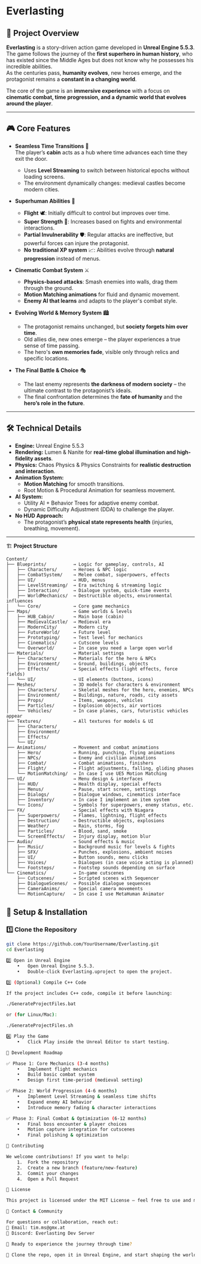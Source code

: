 # Everlasting

## 📖 Project Overview
**Everlasting** is a story-driven action game developed in **Unreal Engine 5.5.3**.  
The game follows the journey of the **first superhero in human history**, who has existed since the Middle Ages but does not know why he possesses his incredible abilities.  
As the centuries pass, **humanity evolves**, new heroes emerge, and the protagonist remains a **constant in a changing world**.  

The core of the game is an **immersive experience** with a focus on **cinematic combat, time progression, and a dynamic world that evolves around the player**.

---

## 🎮 **Core Features**
- **Seamless Time Transitions** 📜  
  The player’s **cabin** acts as a hub where time advances each time they exit the door.  
  - Uses **Level Streaming** to switch between historical epochs without loading screens.
  - The environment dynamically changes: medieval castles become modern cities.
  
- **Superhuman Abilities** 🦸  
  - **Flight** 🕊️: Initially difficult to control but improves over time.  
  - **Super Strength** 💪: Increases based on fights and environmental interactions.  
  - **Partial Invulnerability** 🛡️: Regular attacks are ineffective, but powerful forces can injure the protagonist.  
  - **No traditional XP system** 📈: Abilities evolve through **natural progression** instead of menus.

- **Cinematic Combat System** ⚔️  
  - **Physics-based attacks**: Smash enemies into walls, drag them through the ground.  
  - **Motion Matching animations** for fluid and dynamic movement.  
  - **Enemy AI that learns** and adapts to the player's combat style.  

- **Evolving World & Memory System** 🏙️  
  - The protagonist remains unchanged, but **society forgets him over time**.  
  - Old allies die, new ones emerge – the player experiences a true sense of time passing.  
  - The hero's **own memories fade**, visible only through relics and specific locations.

- **The Final Battle & Choice** 🎭  
  - The last enemy represents **the darkness of modern society** – the ultimate contrast to the protagonist’s ideals.  
  - The final confrontation determines the **fate of humanity** and the **hero’s role in the future**.  

---

## 🛠️ **Technical Details**
- **Engine:** Unreal Engine 5.5.3  
- **Rendering:** Lumen & Nanite for **real-time global illumination and high-fidelity assets**.  
- **Physics:** Chaos Physics & Physics Constraints for **realistic destruction and interaction**.  
- **Animation System:**  
  - **Motion Matching** for smooth transitions.  
  - Root Motion & Procedural Animation for seamless movement.  
- **AI System:**  
  - Utility AI + Behavior Trees for adaptive enemy combat.  
  - Dynamic Difficulty Adjustment (DDA) to challenge the player.
- **No HUD Approach:**  
  - The protagonist’s **physical state represents health** (injuries, breathing, movement).  

---

🏗️ **Project Structure**

```
Content/
├── Blueprints/          → Logic for gameplay, controls, AI
│   ├── Characters/      → Heroes & NPC logic
│   ├── CombatSystem/    → Melee combat, superpowers, effects
│   ├── UI/              → HUD, menus
│   ├── LevelStreaming/  → Era switching & streaming logic
│   ├── Interaction/     → Dialogue system, quick-time events
│   ├── WorldMechanics/  → Destructible objects, environmental influences
│   └── Core/            → Core game mechanics
├── Maps/                → Game worlds & levels
│   ├── HUB_Cabin/       → Main base (cabin)
│   ├── MedievalCastle/  → Medieval era
│   ├── ModernCity/      → Modern city
│   ├── FutureWorld/     → Future level
│   ├── Prototyping/     → Test level for mechanics
│   ├── Cinematics/      → Cutscene levels
│   └── Overworld/       → In case you need a large open world
├── Materials/           → Material settings
│   ├── Characters/      → Materials for the hero & NPCs
│   ├── Environment/     → Ground, buildings, objects
│   ├── Effects/         → Special effects (light effects, force fields)
│   └── UI/              → UI elements (buttons, icons)
├── Meshes/              → 3D models for characters & environment
│   ├── Characters/      → Skeletal meshes for the hero, enemies, NPCs
│   ├── Environment/     → Buildings, nature, roads, city assets
│   ├── Props/           → Items, weapons, vehicles
│   ├── Particles/       → Explosion objects, air vortices
│   └── Vehicles/        → In case planes, cars, futuristic vehicles appear
├── Textures/            → All textures for models & UI
│   ├── Characters/
│   ├── Environment/
│   ├── Effects/
│   └── UI/
├── Animations/          → Movement and combat animations
│   ├── Hero/            → Running, punching, flying animations
│   ├── NPCs/            → Enemy and civilian animations
│   ├── Combat/          → Combat animations, finishers
│   ├── Flight/          → Flight adjustments, falling, gliding phases
│   └── MotionMatching/  → In case I use UE5 Motion Matching
├── UI/                  → Menu design & interfaces
│   ├── HUD/             → Health display, special effects
│   ├── Menus/           → Pause, start screen, settings
│   ├── Dialogs/         → Dialogue windows, cinematics interface
│   ├── Inventory/       → In case I implement an item system
│   └── Icons/           → Symbols for superpowers, enemy status, etc.
├── FX/                  → Special effects with Niagara
│   ├── Superpowers/     → Flames, lightning, flight effects
│   ├── Destruction/     → Destructible objects, explosions
│   ├── Weather/         → Rain, storms, fog
│   ├── Particles/       → Blood, sand, smoke
│   └── ScreenEffects/   → Injury display, motion blur
├── Audio/               → Sound effects & music
│   ├── Music/           → Background music for levels & fights
│   ├── SFX/             → Punches, explosions, ambient noises
│   ├── UI/              → Button sounds, menu clicks
│   ├── Voices/          → Dialogues (in case voice acting is planned)
│   └── Footsteps/       → Footstep sounds depending on surface
└── Cinematics/          → In-game cutscenes
    ├── Cutscenes/       → Scripted scenes with Sequencer
    ├── DialogueScenes/  → Possible dialogue sequences
    ├── CameraAnims/     → Special camera movements
    └── MotionCapture/   → In case I use MetaHuman Animator
```


## 🚀 **Setup & Installation**
### **1️⃣ Clone the Repository**
```bash
git clone https://github.com/YourUsername/Everlasting.git
cd Everlasting

2️⃣ Open in Unreal Engine
	•	Open Unreal Engine 5.5.3.
	•	Double-click Everlasting.uproject to open the project.

3️⃣ (Optional) Compile C++ Code

If the project includes C++ code, compile it before launching:

./GenerateProjectFiles.bat

or (for Linux/Mac):

./GenerateProjectFiles.sh

4️⃣ Play the Game
	•	Click Play inside the Unreal Editor to start testing.

📌 Development Roadmap

✅ Phase 1: Core Mechanics (3-4 months)
	•	Implement flight mechanics
	•	Build basic combat system
	•	Design first time-period (medieval setting)

✅ Phase 2: World Progression (4-6 months)
	•	Implement Level Streaming & seamless time shifts
	•	Expand enemy AI behavior
	•	Introduce memory fading & character interactions

✅ Phase 3: Final Combat & Optimization (6-12 months)
	•	Final boss encounter & player choices
	•	Motion capture integration for cutscenes
	•	Final polishing & optimization

🤝 Contributing

We welcome contributions! If you want to help:
	1.	Fork the repository
	2.	Create a new branch (feature/new-feature)
	3.	Commit your changes
	4.	Open a Pull Request

📜 License

This project is licensed under the MIT License – feel free to use and modify it.

📩 Contact & Community

For questions or collaboration, reach out:
📧 Email: tim.ms@gmx.at
💬 Discord: Everlasting Dev Server

🚀 Ready to experience the journey through time?

🔹 Clone the repo, open it in Unreal Engine, and start shaping the world of Everlasting! 🔹
